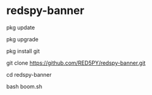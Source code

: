 # redspy-banner

pkg update 

pkg upgrade 

pkg install git 

git clone https://github.com/RED5PY/redspy-banner.git

cd redspy-banner 

bash boom.sh

